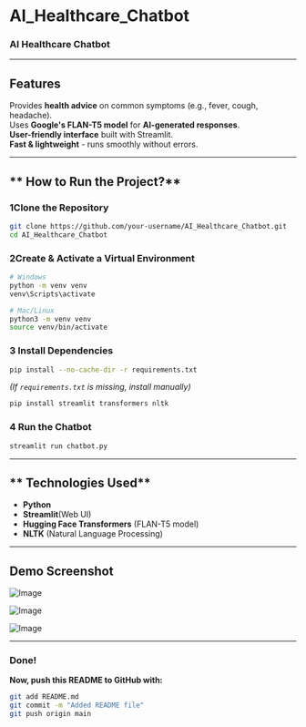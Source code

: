 # AI_Healthcare_Chatbot
### **AI Healthcare Chatbot**  


---

## **Features**  
Provides **health advice** on common symptoms (e.g., fever, cough, headache).  
Uses **Google's FLAN-T5 model** for **AI-generated responses**.  
**User-friendly interface** built with Streamlit.  
**Fast & lightweight** - runs smoothly without errors.  

---

## ** How to Run the Project?**  
### **1️Clone the Repository**  
```bash
git clone https://github.com/your-username/AI_Healthcare_Chatbot.git
cd AI_Healthcare_Chatbot
```

### **2️Create & Activate a Virtual Environment**  
```bash
# Windows
python -m venv venv
venv\Scripts\activate

# Mac/Linux
python3 -m venv venv
source venv/bin/activate
```

### **3️ Install Dependencies**  
```bash
pip install --no-cache-dir -r requirements.txt
```
_(If `requirements.txt` is missing, install manually)_  
```bash
pip install streamlit transformers nltk
```

### **4️ Run the Chatbot**  
```bash
streamlit run chatbot.py
```

---

## ** Technologies Used**  
- **Python**  
- **Streamlit**(Web UI)  
- **Hugging Face Transformers** (FLAN-T5 model)  
- **NLTK** (Natural Language Processing)  

---

## **Demo Screenshot**  
![Image](https://github.com/user-attachments/assets/94d4820a-27f9-4a8c-9a5e-8dcc9c439234)

![Image](https://github.com/user-attachments/assets/d00ba8c4-8ed6-4ab4-bcfe-c2fab961c707)

![Image](https://github.com/user-attachments/assets/b3175c4b-367c-4ad0-9476-fa6f5e5bf600)

---

 



### **Done!**  
**Now, push this README to GitHub with:**  
```bash
git add README.md
git commit -m "Added README file"
git push origin main
```

